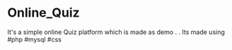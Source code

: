 # Online_Quiz

It's a simple online Quiz platform which is made as demo
.
.
Its made using #php #mysql #css




